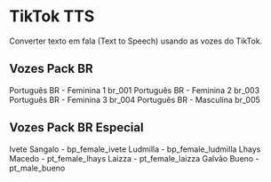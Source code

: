 # TikTok TTS

Converter texto em fala (Text to Speech) usando as vozes do TikTok.

## Vozes Pack BR

Português BR - Feminina 1	br_001
Português BR - Feminina 2	br_003
Português BR - Feminina 3	br_004
Português BR - Masculina	br_005

## Vozes Pack BR Especial

Ivete Sangalo - bp_female_ivete
Ludmilla - bp_female_ludmilla
Lhays Macedo - pt_female_lhays
Laizza - pt_female_laizza
Galvão Bueno - pt_male_bueno
